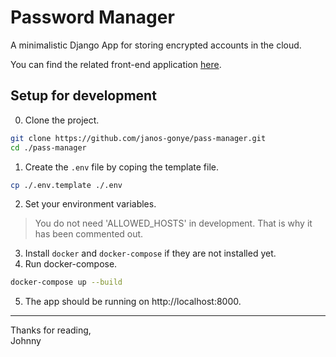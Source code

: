 # Password Manager

A minimalistic Django App for storing encrypted accounts in the cloud.

You can find the related front-end application [here](https://github.com/janos-gonye/pass-manager-frontend).

## Setup for development
0. Clone the project.
```sh
git clone https://github.com/janos-gonye/pass-manager.git
cd ./pass-manager
```
1. Create the `.env` file by coping the template file.
```sh
cp ./.env.template ./.env
```
2. Set your environment variables.
> You do not need 'ALLOWED_HOSTS' in development. That is
> why it has been commented out.
3. Install `docker` and `docker-compose` if they are not installed yet.
4. Run docker-compose.
```sh
docker-compose up --build
```
5. The app should be running on http://localhost:8000.

---
Thanks for reading,  
Johnny
